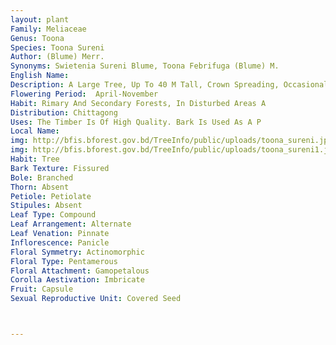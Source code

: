 ```yaml
---
layout: plant
Family: Meliaceae
Genus: Toona
Species: Toona Sureni
Author: (Blume) Merr.
Synonyms: Swietenia Sureni Blume, Toona Febrifuga (Blume) M.
English Name: 
Description: A Large Tree, Up To 40 M Tall, Crown Spreading, Occasionally Dense, Bark Whitish, Grey-brown Or Light Brown, Usually Vertically Fissured And Flaking, Inner Bark Pinkish-white, Pinkish-brown Or Reddish-orange, Fibrous, Sweetly Aromatic When Cut. Twig Often Prominently Lenticellate. Leaves 29-84 Cm Long, Usually 6-9 Jugate, Petioles 7-12 Cm Long, Glabrescent To Pilose, Often Lenticellate, Leaflets 7-14 Ã— 3-6 Cm, Lanceolate To Ovate-lanceolate, Apex Acuminate, Occasionally Acute, Base Symmetrical To Asymmetrical, Margin Entire, Glabrescent To Moderately Pilose, Usually With Short Hairs And Club-glands On The Upper Midrib, Lower Vascular System Pilose, Petiolules 0.4-1.2 Cm Long, Glabrescent To Pilose. Inflorescence Up To 40 Cm Long, Pendent. Flowers Sweetly Scented, 4-5 Mm Long, Pedicels C 1 Mm Long, Pilose To Villous. Calyx Lobes Imbricate, Usually Triangular, Especially In Buds, 0.6-1.0 Ã— 0.8-1.5 Mm, Glabrescent To Villous Externally, Apex Usually Acute, Margin Ciliate. Petals White, Creamy-white Or Pinkish, 3.5-5.0 Ã— 1.6-3.2 Mm, Glabrescent To Villous, But Usually With Conspicuous Central Bands Of Long Appressed Hairs In Buds, Along The Margin. Androgynophore 2.5-4.7 Mm Long, Filaments Up To 2.5 Mm Long, Pilose To Villous, Anthers 0.7-1.3 Mm Long, With Apiculate Apex, Antherodes 0.5-0.9 Ã— 0.2-0.6 Mm, Sagittate, Disk 1.1-2.5 Mm In Diameter, Orange To Red, Densely Pilose. Ovary 5-celled, 1.6-2.7 Mm Across, Moderately To Densely Pilose, Ovules Usually 6 In Each Locule, Styles 1-3 Mm Long, Pilose With Scattered Appressed Hairs Especially On The Lower Half, Stigmas 0.7-1.3 Mm In Diameter. Fruit A Capsule, 1.4-2.2 Cm Long, Valves Dark To Blackish-brown, Rough, Verrucose With Conspicuous, Often Ovate Rusty Lenticels, 0.3-2.0 Ã— 0.4-1.2 Mm. Seeds 11-20 Ã— 3.5-4.8 Mm, Winged At Both Ends, Wings Unequal With Broadly Obtuse Apex.
Flowering Period:  April-November
Habit: Rimary And Secondary Forests, In Disturbed Areas A
Distribution: Chittagong
Uses: The Timber Is Of High Quality. Bark Is Used As A P
Local Name: 
img: http://bfis.bforest.gov.bd/TreeInfo/public/uploads/toona_sureni.jpg
img: http://bfis.bforest.gov.bd/TreeInfo/public/uploads/toona_sureni1.jpg
Habit: Tree
Bark Texture: Fissured
Bole: Branched
Thorn: Absent
Petiole: Petiolate
Stipules: Absent
Leaf Type: Compound
Leaf Arrangement: Alternate
Leaf Venation: Pinnate
Inflorescence: Panicle
Floral Symmetry: Actinomorphic
Floral Type: Pentamerous
Floral Attachment: Gamopetalous
Corolla Aestivation: Imbricate
Fruit: Capsule
Sexual Reproductive Unit: Covered Seed



---
```


